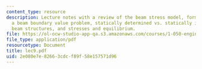 ```yaml
---
content_type: resource
description: Lecture notes with a review of the beam stress model, formulation of
  a beam boundary value problem, statically determined vs. statically indetermined
  beam structures, and stresses and equilibrium.
file: https://ol-ocw-studio-app-qa.s3.amazonaws.com/courses/1-050-engineering-mechanics-i-fall-2007/2e080e7e82663cdcf89f58e157571d96_lec9.pdf
file_type: application/pdf
resourcetype: Document
title: lec9.pdf
uid: 2e080e7e-8266-3cdc-f89f-58e157571d96
---
```

